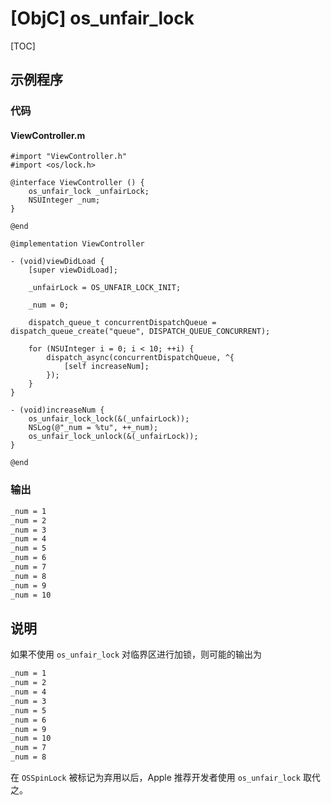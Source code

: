 # [ObjC] os_unfair_lock

[TOC]

## 示例程序

### 代码

#### ViewController.m

```objc
#import "ViewController.h"
#import <os/lock.h>

@interface ViewController () {
    os_unfair_lock _unfairLock;
    NSUInteger _num;
}

@end

@implementation ViewController

- (void)viewDidLoad {
    [super viewDidLoad];

    _unfairLock = OS_UNFAIR_LOCK_INIT;

    _num = 0;

    dispatch_queue_t concurrentDispatchQueue = dispatch_queue_create("queue", DISPATCH_QUEUE_CONCURRENT);

    for (NSUInteger i = 0; i < 10; ++i) {
        dispatch_async(concurrentDispatchQueue, ^{
            [self increaseNum];
        });
    }
}

- (void)increaseNum {
    os_unfair_lock_lock(&(_unfairLock));
    NSLog(@"_num = %tu", ++_num);
    os_unfair_lock_unlock(&(_unfairLock));
}

@end
```

### 输出

```txt
_num = 1
_num = 2
_num = 3
_num = 4
_num = 5
_num = 6
_num = 7
_num = 8
_num = 9
_num = 10
```

## 说明

如果不使用 `os_unfair_lock` 对临界区进行加锁，则可能的输出为

```txt
_num = 1
_num = 2
_num = 4
_num = 3
_num = 5
_num = 6
_num = 9
_num = 10
_num = 7
_num = 8
```

在 `OSSpinLock` 被标记为弃用以后，Apple 推荐开发者使用 `os_unfair_lock` 取代之。

